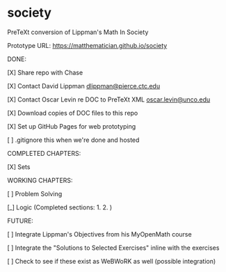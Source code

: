 # society
PreTeXt conversion of Lippman's Math In Society

Prototype URL: https://matthematician.github.io/society

DONE:

[X] Share repo with Chase

[X] Contact David Lippman dlippman@pierce.ctc.edu

[X] Contact Oscar Levin re DOC to PreTeXt XML oscar.levin@unco.edu

[X] Download copies of DOC files to this repo

[X] Set up GitHub Pages for web prototyping

  [ ] .gitignore this when we're done and hosted

COMPLETED CHAPTERS:

[X] Sets

WORKING CHAPTERS:

[ ] Problem Solving 

[_] Logic (Completed sections: 1. 2. )

FUTURE:

[ ] Integrate Lippman's Objectives from his MyOpenMath course

[ ] Integrate the "Solutions to Selected Exercises" inline with the exercises

[ ] Check to see if these exist as WeBWoRK as well (possible integration)
